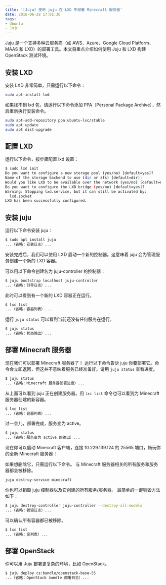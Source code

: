 ```yaml
---
title: '[Juju] 使用 juju 在 LXD 中部署 Minecraft 服务器'
date: 2018-06-28 17:01:36
tags:
- Ubuntu
- Juju
---
```


Juju 是一个支持多种云服务商（如 AWS、Azure、Google Cloud Platform、MAAS 和 LXD）的部署工具。本文将重点介绍如何使用 Juju 和 LXD 构建 OpenStack 测试环境。

## 安装 LXD

安装 LXD 非常简单，只需运行以下命令：

```bash
sudo apt-install lxd
```

如果找不到 lxd 包，请运行以下命令添加 PPA（Personal Package Archive），然后重新执行安装命令。

```bash
sudo apt-add-repository ppa:ubuntu-lxc/stable
sudo apt update
sudo apt dist-upgrade
```

## 配置 LXD

运行以下命令，按步骤配置 lxd 设置：

```bash
$ sudo lxd init
Do you want to configure a new storage pool (yes/no) [default=yes]?
Name of the storage backend to use (dir or zfs) [default=dir]:
Would you like LXD to be available over the network (yes/no) [default=no]?
Do you want to configure the LXD bridge (yes/no) [default=yes]?
Warning: Stopping lxd.service, but it can still be activated by:
  lxd.socket
LXD has been successfully configured.
```

## 安装 juju

运行以下命令安装 juju：

```bash
$ sudo apt install juju
...（省略：安装日志）...
```

安装完成后，我们可以使用 LXD 启动一个新的控制器。这意味着 juju 会为管理服务创建一个新的 LXD 容器。

可以用以下命令创建名为 juju-controller 的控制器：

```bash
$ juju bootstrap localhost juju-controller
...（省略：引导日志）...
```

此时可以看到有一个新的 LXD 容器正在运行。

```bash
$ lxc list
...（省略：容器列表）...
```

运行 `juju status` 可以看到当前还没有任何服务在运行。

```bash
$ juju status
...（省略：状态输出）...
```

## 部署 Minecraft 服务器

现在我们可以部署 Minecraft 服务器了！
运行以下命令告诉 juju 你要部署它。命令会立即返回，但这并不意味着服务已经准备好。请用 `juju status` 查看进度。

```bash
$ juju status
...（省略：Minecraft 服务器部署进度）...
```

从上面可以看到 juju 正在创建服务器。用 `lxc list` 命令也可以看到为 Minecraft 服务器创建的新容器。

```bash
$ lxc list
...（省略：容器列表）...
```

过一会儿，部署完成，服务变为 active。

```bash
$ juju status
...（省略：服务变为 active 的输出）...
```

现在你可以启动 Minecraft 客户端，连接 10.229.139.124 的 25565 端口，畅玩你的全新 Minecraft 服务器！

如果想删除它，只需运行以下命令。
与 Minecraft 服务器相关的所有服务和服务器都会被移除。

```bash
juju destroy-service minecraft
```

你也可以销毁 juju 控制器以及它创建的所有服务/服务器。
最简单的一键销毁方法如下：

```bash
$ juju destroy-controller juju-controller --destroy-all-models
...（省略：销毁日志）...
```

可以确认所有容器都已被移除。

```bash
$ lxc list
...（省略：空列表）...
```

## 部署 OpenStack

你可以用 Juju 部署更复杂的环境，比如 OpenStack。

```bash
$ juju deploy cs:bundle/openstack-base-55
...（省略：OpenStack bundle 部署日志）...
```
